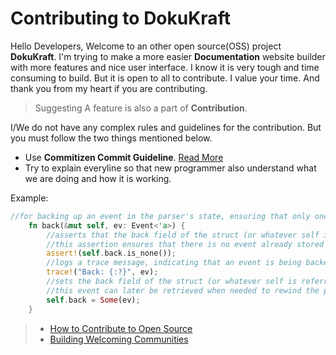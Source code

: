 # Contributing to DokuKraft

Hello Developers, Welcome to an other open source(OSS) project **DokuKraft**. I'm trying to make a more easier **Documentation** website builder with more features and nice user interface. I know it is very tough and time consuming to build. But it is open to all to contribute. I value your time. And thank you from my heart if you are contributing.

> Suggesting A feature is also a part of **Contribution**.

I/We do not have any complex rules and guidelines for the contribution. But you must follow the two things mentioned below.
- Use **Commitizen Commit Guideline**. [Read More](https://commitizen-tools.github.io/commitizen/)
- Try to explain everyline so that new programmer also understand what we are doing and how it is working.

Example:
```rust
//for backing up an event in the parser's state, ensuring that only one event is backed up at a time, and logging the action for debugging purposes.
    fn back(&mut self, ev: Event<'a>) {
        //asserts that the back field of the struct (or whatever self is referring to) is currently None.
        //this assertion ensures that there is no event already stored for backing up. If there is, it will panic.
        assert!(self.back.is_none());
        //logs a trace message, indicating that an event is being backed up. It logs the backed-up event ev.
        trace!("Back: {:?}", ev);
        //sets the back field of the struct (or whatever self is referring to) to Some(ev), storing the event for backing up
        //this event can later be retrieved when needed to rewind the parser's state.
        self.back = Some(ev);
    }
```
 
> - [How to Contribute to Open Source](https://opensource.guide/how-to-contribute/)
> - [Building Welcoming Communities](https://opensource.guide/building-community/)
